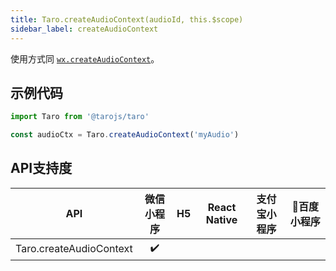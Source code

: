 ```yaml
---
title: Taro.createAudioContext(audioId, this.$scope)
sidebar_label: createAudioContext
---
```



使用方式同 [`wx.createAudioContext`](https://developers.weixin.qq.com/miniprogram/dev/api/wx.createAudioContext.html)。

## 示例代码

```jsx
import Taro from '@tarojs/taro'

const audioCtx = Taro.createAudioContext('myAudio')
```



## API支持度


| API | 微信小程序 | H5 | React Native | 支付宝小程序 | 百度小程序 |
| :-: | :-: | :-: | :-: | :-: | :-: |
| Taro.createAudioContext | ✔️ |  |  |

